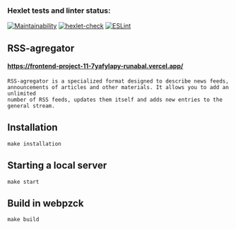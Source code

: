 ### Hexlet tests and linter status:

[![Maintainability](https://api.codeclimate.com/v1/badges/feabb81fb1f20adb2d69/maintainability)](https://codeclimate.com/github/runabal/frontend-project-11/maintainability)
[![hexlet-check](https://github.com/runabal/frontend-project-11/actions/workflows/hexlet-check.yml/badge.svg)](https://github.com/runabal/frontend-project-11/actions/workflows/hexlet-check.yml)
[![ESLint](https://github.com/runabal/frontend-project-11/actions/workflows/eslint.yml/badge.svg)](https://github.com/runabal/frontend-project-11/actions/workflows/eslint.yml)

## RSS-agregator

#### https://frontend-project-11-7yafylapy-runabal.vercel.app/

```
RSS-agregator is a specialized format designed to describe news feeds,
announcements of articles and other materials. It allows you to add an unlimited
number of RSS feeds, updates them itself and adds new entries to the general stream.
```

## Installation

```
make installation
```

## Starting a local server

```
make start
```

## Build in webpzck

```
make build
```
